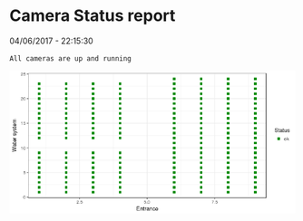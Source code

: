 Camera Status report
================
04/06/2017 - 22:15:30

    All cameras are up and running

![](camreport_files/figure-markdown_github/unnamed-chunk-2-1.png)
